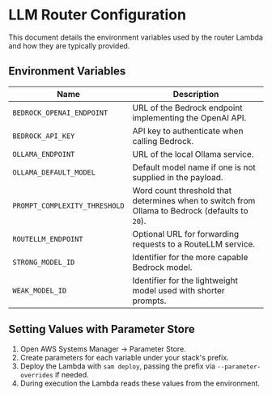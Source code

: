 # LLM Router Configuration

This document details the environment variables used by the router Lambda and how they are typically provided.

## Environment Variables

| Name | Description |
| ---- | ----------- |
| `BEDROCK_OPENAI_ENDPOINT` | URL of the Bedrock endpoint implementing the OpenAI API. |
| `BEDROCK_API_KEY` | API key to authenticate when calling Bedrock. |
| `OLLAMA_ENDPOINT` | URL of the local Ollama service. |
| `OLLAMA_DEFAULT_MODEL` | Default model name if one is not supplied in the payload. |
| `PROMPT_COMPLEXITY_THRESHOLD` | Word count threshold that determines when to switch from Ollama to Bedrock (defaults to `20`). |
| `ROUTELLM_ENDPOINT` | Optional URL for forwarding requests to a RouteLLM service. |
| `STRONG_MODEL_ID` | Identifier for the more capable Bedrock model. |
| `WEAK_MODEL_ID` | Identifier for the lightweight model used with shorter prompts. |

## Setting Values with Parameter Store

1. Open AWS Systems Manager &rarr; Parameter Store.
2. Create parameters for each variable under your stack's prefix.
3. Deploy the Lambda with `sam deploy`, passing the prefix via `--parameter-overrides` if needed.
4. During execution the Lambda reads these values from the environment.
